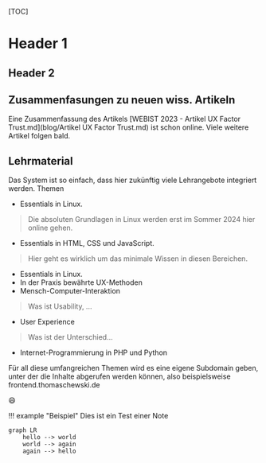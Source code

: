 [TOC]

# Header 1

## Header 2

## Zusammenfasungen zu neuen wiss. Artikeln
Eine  Zusammenfassung des Artikels [WEBIST 2023 - Artikel UX Factor Trust.md](blog/Artikel UX Factor Trust.md) ist schon online. Viele weitere Artikel folgen bald.

 

## Lehrmaterial
Das System ist so einfach, dass hier zukünftig viele Lehrangebote integriert werden.
Themen

* Essentials in Linux. 
> Die absoluten Grundlagen in Linux werden erst im Sommer 2024 hier online gehen. 
* Essentials in HTML, CSS und JavaScript. 
> Hier geht es wirklich um das minimale Wissen in diesen Bereichen.
* Essentials in Linux. 
* In der Praxis bewährte UX-Methoden 
* Mensch-Computer-Interaktion
> Was ist Usability, ...
* User Experience
> Was ist der Unterschied...
* Internet-Programmierung in PHP und Python 

Für all diese umfangreichen Themen wird es eine eigene Subdomain geben, unter der die Inhalte abgerufen werden können, also beispielsweise frontend.thomaschewski.de 


:smile:

!!! example "Beispiel"
    Dies ist ein Test einer Note



```mermaid
graph LR
    hello --> world
    world --> again
    again --> hello
```